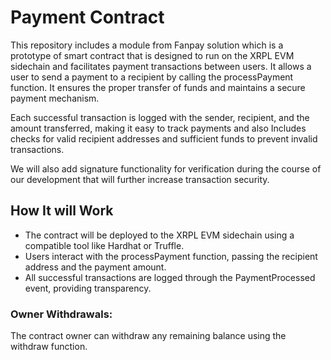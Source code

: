 # Payment Contract
This repository includes a module from Fanpay solution which is a prototype of smart contract that is designed to run on the XRPL EVM sidechain and facilitates payment transactions between users. It allows a user to send a payment to a recipient by calling the processPayment function. It ensures the proper transfer of funds and maintains a secure payment mechanism.

Each successful transaction is logged with the sender, recipient, and the amount transferred, making it easy to track payments and also Includes checks for valid recipient addresses and sufficient funds to prevent invalid transactions.

We will also add signature functionality for verification during the course of our development that will further increase transaction security.

## How It will Work
- The contract will be deployed to the XRPL EVM sidechain using a compatible tool like Hardhat or Truffle. 
- Users interact with the processPayment function, passing the recipient address and the payment amount.
- All successful transactions are logged through the PaymentProcessed event, providing transparency.

### Owner Withdrawals:
The contract owner can withdraw any remaining balance using the withdraw function.
